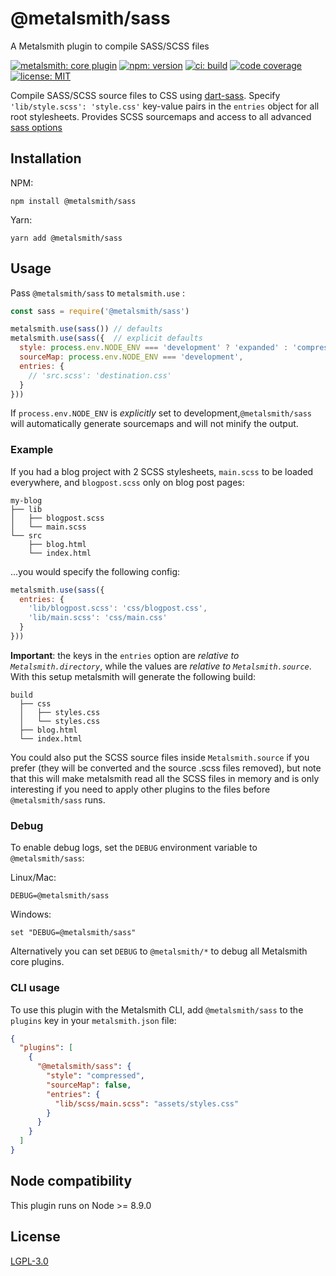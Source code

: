 # @metalsmith/sass

A Metalsmith plugin to compile SASS/SCSS files

[![metalsmith: core plugin][metalsmith-badge]][metalsmith-url]
[![npm: version][npm-badge]][npm-url]
[![ci: build][ci-badge]][ci-url]
[![code coverage][codecov-badge]][codecov-url]
[![license: MIT][license-badge]][license-url]

Compile SASS/SCSS source files to CSS using [dart-sass](https://sass-lang.com/dart-sass). Specify `'lib/style.scss': 'style.css'` key-value pairs in the `entries` object for all root stylesheets. Provides SCSS sourcemaps and access to all advanced [sass options](https://sass-lang.com/documentation/js-api/interfaces/Options)

## Installation

NPM:
```
npm install @metalsmith/sass
```
Yarn:
```
yarn add @metalsmith/sass
```

## Usage

Pass `@metalsmith/sass` to `metalsmith.use` :

```js
const sass = require('@metalsmith/sass')

metalsmith.use(sass()) // defaults
metalsmith.use(sass({  // explicit defaults
  style: process.env.NODE_ENV === 'development' ? 'expanded' : 'compressed',
  sourceMap: process.env.NODE_ENV === 'development',
  entries: {
    // 'src.scss': 'destination.css'
  }
}))
```

If `process.env.NODE_ENV` is *explicitly* set to development,`@metalsmith/sass` will automatically generate sourcemaps and will not minify the output.

### Example
If you had a blog project with 2 SCSS stylesheets, `main.scss` to be loaded everywhere, and `blogpost.scss` only on blog post pages:

```plaintext
my-blog
├── lib
│   ├── blogpost.scss
│   └── main.scss
└── src
    ├── blog.html
    └── index.html
```
...you would specify the following config:

```js
metalsmith.use(sass({
  entries: {
    'lib/blogpost.scss': 'css/blogpost.css',
    'lib/main.scss': 'css/main.css'
  }
}))
```
**Important**: the keys in the `entries` option are *relative to `Metalsmith.directory`*, while the values are *relative to `Metalsmith.source`*.
With this setup metalsmith will generate the following build:

```plaintext
build
  ├── css
  │   ├── styles.css
  │   └── styles.css
  ├── blog.html
  └── index.html
```
You could also put the SCSS source files inside `Metalsmith.source` if you prefer (they will be converted and the source .scss files removed), but note that this will make metalsmith read all the SCSS files in memory and is only interesting if you need to apply other plugins to the files before `@metalsmith/sass` runs.

### Debug

To enable debug logs, set the `DEBUG` environment variable to `@metalsmith/sass`:

Linux/Mac:
```
DEBUG=@metalsmith/sass
```
Windows:
```
set "DEBUG=@metalsmith/sass"
```

Alternatively you can set `DEBUG` to `@metalsmith/*` to debug all Metalsmith core plugins.

### CLI usage

To use this plugin with the Metalsmith CLI, add `@metalsmith/sass` to the `plugins` key in your `metalsmith.json` file:

```json
{
  "plugins": [
    {
      "@metalsmith/sass": {
        "style": "compressed",
        "sourceMap": false,
        "entries": {
          "lib/scss/main.scss": "assets/styles.css"
        }
      }
    }
  ]
}
```

## Node compatibility

This plugin runs on Node >= 8.9.0 

## License

[LGPL-3.0](LICENSE)

[npm-badge]: https://img.shields.io/npm/v/@metalsmith/sass.svg
[npm-url]: https://www.npmjs.com/package/@metalsmith/sass
[ci-badge]: https://app.travis-ci.com/metalsmith/sass.svg?branch=master
[ci-url]: https://app.travis-ci.com/github/metalsmith/sass
[metalsmith-badge]: https://img.shields.io/badge/metalsmith-core_plugin-green.svg?longCache=true
[metalsmith-url]: https://metalsmith.io
[codecov-badge]: https://img.shields.io/coveralls/github/metalsmith/sass
[codecov-url]: https://coveralls.io/github/metalsmith/sass
[license-badge]: https://img.shields.io/github/license/metalsmith/sass
[license-url]: LICENSE
